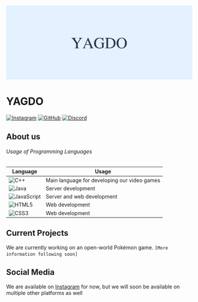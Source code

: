 ![BANNER](https://github.com/YAGDO/.github/blob/05d5e5734dcee62fa9bdc9465eecd44fbbcbe528/profile/Discord%20Message%20Banner%20(light).png)
# YAGDO
[![Instagram](https://img.shields.io/badge/Instagram-%23E4405F.svg?style=for-the-badge&logo=Instagram&logoColor=white)](https://www.instagram.com/yagdo_official/) [![GitHub](https://img.shields.io/badge/github-%23121011.svg?style=for-the-badge&logo=github&logoColor=white)](https://github.com/YAGDO) [![Discord](https://img.shields.io/badge/Discord-%235865F2.svg?style=for-the-badge&logo=discord&logoColor=white)](https://github.com/YAGDO/.github/blob/1217ea30380ba015f6faaf0d20bb36dcdc476373/profile/pages/discord.md)
## About us

###### Usage of Programming Languages
Language | Usage 
--|--
![C++](https://img.shields.io/badge/c++-%2300599C.svg?style=for-the-badge&logo=c%2B%2B&logoColor=white) | Main language for developing our video games
![Java](https://img.shields.io/badge/java-%23ED8B00.svg?style=for-the-badge&logo=java&logoColor=white) | Server development
![JavaScript](https://img.shields.io/badge/javascript-%23323330.svg?style=for-the-badge&logo=javascript&logoColor=%23F7DF1E) | Server and web development
![HTML5](https://img.shields.io/badge/html5-%23E34F26.svg?style=for-the-badge&logo=html5&logoColor=white) | Web development
![CSS3](https://img.shields.io/badge/css3-%231572B6.svg?style=for-the-badge&logo=css3&logoColor=white) | Web development

## Current Projects

We are currently working on an open-world Pokémon game. `[More information following soon]`

## Social Media

We are available on [Instagram](https://www.instagram.com/yagdo_official/) for now, but we will soon be available on multiple other platforms as well
